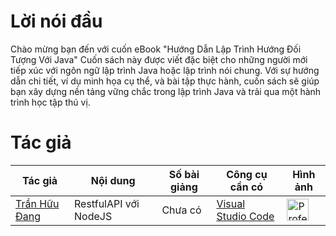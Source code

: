 # Lời nói đầu
Chào mừng bạn đến với cuốn eBook "Hướng Dẫn Lập Trình Hướng Đối Tượng Với Java" Cuốn sách này được viết đặc biệt cho những người mới tiếp xúc với ngôn ngữ lập trình Java hoặc lập trình nói chung. Với sự hướng dẫn chi tiết, ví dụ minh họa cụ thể, và bài tập thực hành, cuốn sách sẽ giúp bạn xây dựng nền tảng vững chắc trong lập trình Java và trải qua một hành trình học tập thú vị.

# Tác giả
| Tác giả | Nội dung     | Số bài giảng | Công cụ cần có | Hình ảnh |
|--------|-------------|---------|-----------|----------|
|[Trần Hữu Đang]()| RestfulAPI với NodeJS| Chưa có | [Visual Studio Code](https://code.visualstudio.com/brand) | <img src="https://www.pnguniverse.com/wp-content/uploads/2021/04/Visual-studio-code.png" title="" alt="Professor Male.png" width="35"> |